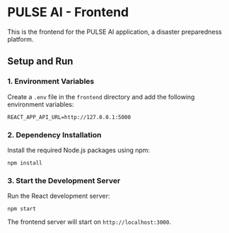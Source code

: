 # PULSE AI - Frontend

This is the frontend for the PULSE AI application, a disaster preparedness platform.

## Setup and Run

### 1. Environment Variables

Create a `.env` file in the `frontend` directory and add the following environment variables:

```
REACT_APP_API_URL=http://127.0.0.1:5000
```

### 2. Dependency Installation

Install the required Node.js packages using npm:

```
npm install
```

### 3. Start the Development Server

Run the React development server:

```
npm start
```

The frontend server will start on `http://localhost:3000`.
